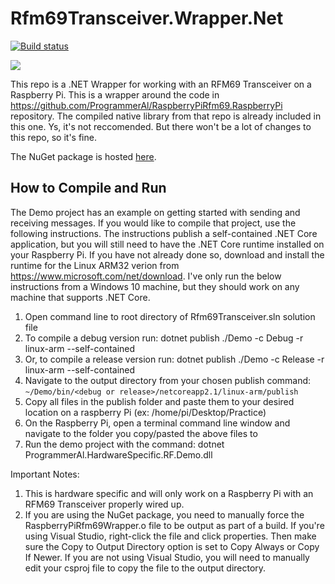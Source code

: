 # Rfm69Transceiver.Wrapper.Net 

[![Build status](https://dev.azure.com/ProgrammerAl/OSS/_apis/build/status/Rfm69Transceiver.Wrapper.Net)](https://dev.azure.com/ProgrammerAl/OSS/_build/latest?definitionId=30)

![](https://sonarcloud.io/api/project_badges/measure?project=Rfm69Transceiver.Wrapper.Net&metric=alert_status)

This repo is a .NET Wrapper for working with an RFM69 Transceiver on a Raspberry Pi. This is a wrapper around the code in https://github.com/ProgrammerAl/RaspberryPiRfm69.RaspberryPi repository. The compiled native library from that repo is already included in this one. Ys, it's not reccomended. But there won't be a lot of changes to this repo, so it's fine. 

The NuGet package is hosted [here](https://www.nuget.org/packages/ProgrammerAl.HardwareSpecific.RF.Rfm69Transceiver).

## How to Compile and Run
The Demo project has an example on getting started with sending and receiving messages. If you would like to compile that project, use the following instructions. The instructions publish a self-contained .NET Core application, but you will still need to have the .NET Core runtime installed on your Raspberry Pi. If you have not already done so, download and install the runtime for the Linux ARM32 verion from https://www.microsoft.com/net/download. I've only run the below instructions from a Windows 10 machine, but they should work on any machine that supports .NET Core.

1. Open command line to root directory of Rfm69Transceiver.sln solution file
1. To compile a debug version run: dotnet publish ./Demo -c Debug -r linux-arm --self-contained
1. Or, to compile a release version run: dotnet publish ./Demo -c Release -r linux-arm --self-contained
1. Navigate to the output directory from your chosen publish command: `~/Demo/bin/<debug or release>/netcoreapp2.1/linux-arm/publish`
1. Copy all files in the publish folder and paste them to your desired location on a raspberry Pi (ex: /home/pi/Desktop/Practice)
1. On the Raspberry Pi, open a terminal command line window and navigate to the folder you copy/pasted the above files to
1. Run the demo project with the command: dotnet ProgrammerAl.HardwareSpecific.RF.Demo.dll

Important Notes:
1. This is hardware specific and will only work on a Raspberry Pi with an RFM69 Transceiver properly wired up.
1. If you are using the NuGet package, you need to manually force the RaspberryPiRfm69Wrapper.o file to be output as part of a build. If you're using Visual Studio, right-click the file and click properties. Then make sure the Copy to Output Directory option is set to Copy Always or Copy If Newer. If you are not using Visual Studio, you will need to manually edit your csproj file to copy the file to the output directory.
